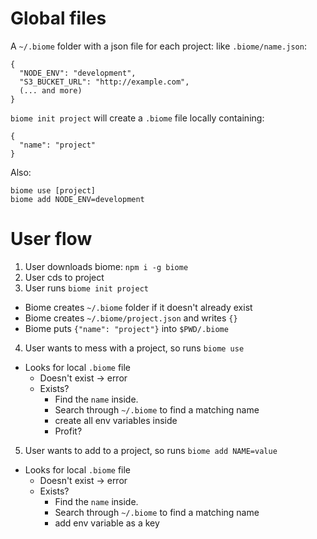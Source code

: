 # Global files
A `~/.biome` folder with a json file for each project:
like `.biome/name.json`:
```
{
  "NODE_ENV": "development",
  "S3_BUCKET_URL": "http://example.com",
  (... and more)
}
```

`biome init project` will create a `.biome` file locally containing:
```
{
  "name": "project"
}
```

Also:
```
biome use [project]
biome add NODE_ENV=development
```

# User flow
1. User downloads biome: `npm i -g biome`
2. User cds to project
3. User runs `biome init project`
  - Biome creates `~/.biome` folder if it doesn't already exist
  - Biome creates `~/.biome/project.json` and writes `{}`
  - Biome puts `{"name": "project"}` into `$PWD/.biome`
4. User wants to mess with a project, so runs `biome use`
  - Looks for local `.biome` file
    - Doesn't exist -> error
    - Exists?
      - Find the `name` inside.
      - Search through `~/.biome` to find a matching name
      - create all env variables inside
      - Profit?
5. User wants to add to a project, so runs `biome add NAME=value`
  - Looks for local `.biome` file
    - Doesn't exist -> error
    - Exists?
      - Find the `name` inside.
      - Search through `~/.biome` to find a matching name
      - add env variable as a key

